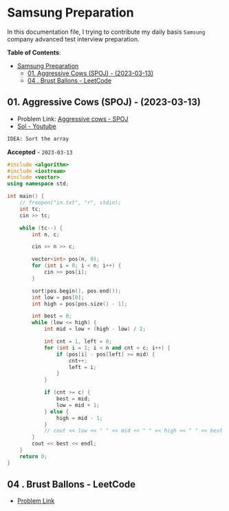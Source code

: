 # Samsung Preparation

In this documentation file, I trying to contribute my daily basis `Samsung` company advanced test interview preparation.

**Table of Contents**:

- [Samsung Preparation](#samsung-preparation)
  - [01. Aggressive Cows (SPOJ) - (2023-03-13)](#01-aggressive-cows-spoj---2023-03-13)
  - [04 . Brust Ballons - LeetCode](#04--brust-ballons---leetcode)


## 01. Aggressive Cows (SPOJ) - (2023-03-13)

- Problem Link: [Aggressive cows - SPOJ](https://www.spoj.com/problems/AGGRCOW/)
- [Sol - Youtube](https://youtu.be/SiE1XFhYoaA)

```txt
IDEA: Sort the array
```

**Accepted** - `2023-03-13`

```c++
#include <algorithm>
#include <iostream>
#include <vector>
using namespace std;

int main() {
    // freopen("in.txt", "r", stdin);
    int tc;
    cin >> tc;

    while (tc--) {
        int n, c;

        cin >> n >> c;

        vector<int> pos(n, 0);
        for (int i = 0; i < n; i++) {
            cin >> pos[i];
        }

        sort(pos.begin(), pos.end());
        int low = pos[0];
        int high = pos[pos.size() - 1];

        int best = 0;
        while (low <= high) {
            int mid = low + (high - low) / 2;

            int cnt = 1, left = 0;
            for (int i = 1; i < n and cnt < c; i++) {
                if (pos[i] - pos[left] >= mid) {
                    cnt++;
                    left = i;
                }
            }

            if (cnt >= c) {
                best = mid;
                low = mid + 1;
            } else {
                high = mid - 1;
            }
            // cout << low << " " << mid << " " << high << " " << best << endl;
        }
        cout << best << endl;
    }
    return 0;
}
```

## 04 . Brust Ballons - LeetCode

- [Problem Link](https://leetcode.com/problems/burst-balloons/)